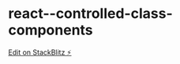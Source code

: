 # react--controlled-class-components

[Edit on StackBlitz ⚡️](https://stackblitz.com/edit/react-585mcv)